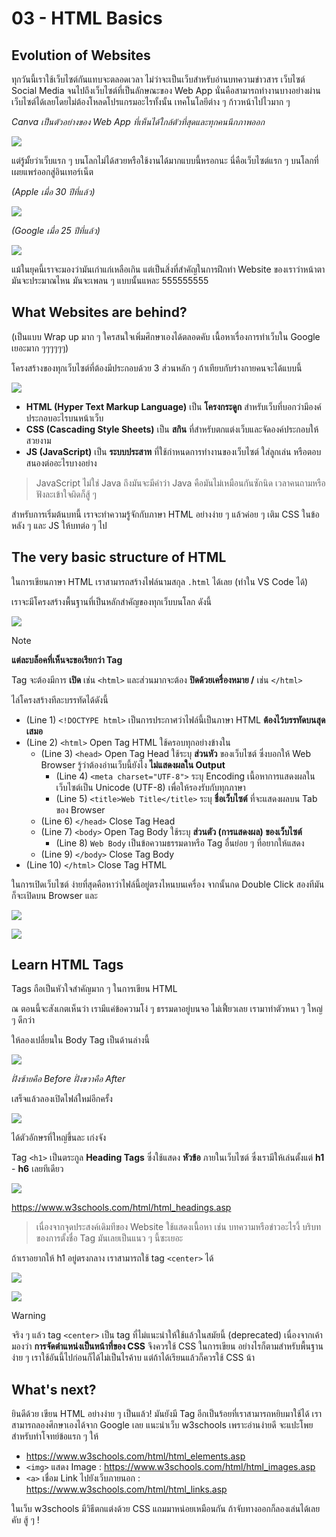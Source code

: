 # 03 - HTML Basics

## Evolution of Websites

ทุกวันนี้เราใช้เว็บไซต์กันแทบจะตลอดเวลา ไม่ว่าจะเป็นเว็บสำหรับอ่านบทความข่าวสาร เว็บไซต์ Social Media จนไปถึงเว็บไซต์ที่เป็นลักษณะของ Web App นั่นคือสามารถทำงานบางอย่างผ่านเว็บไซต์ได้เลยโดยไม่ต้องโหลดโปรแกรมอะไรทั้งนั้น เทคโนโลยีต่าง ๆ ก้าวหน้าไปไวมาก ๆ

*Canva เป็นตัวอย่างของ Web App ที่เห็นได้ใกล้ตัวที่สุดและทุกคนนึกภาพออก*

![](../screenshots/Pasted%20image%2020241218004530.png)

แต่รู้มั้ยว่าเว็บแรก ๆ บนโลกไม่ได้สวยหรือใช้งานได้มากแบบนี้หรอกนะ นี่คือเว็บไซต์แรก ๆ บนโลกที่เผยแพร่ออกสู่อินเทอร์เน็ต

*(Apple เมื่อ 30 ปีที่แล้ว)*

![](../screenshots/Pasted%20image%2020241218004731.png)

*(Google เมื่อ 25 ปีที่แล้ว)*

![](../screenshots/Pasted%20image%2020241218004803.png)

แม้ในยุคนี้เราจะมองว่ามันเก่าแก่เหลือเกิน แต่เป็นสิ่งที่สำคัญในการฝึกทำ Website ของเราว่าหน้าตามันจะประมาณไหน มันจะเพลน ๆ แบบนั้นแหละ 555555555

## What Websites are behind?

(เป็นแบบ Wrap up มาก ๆ ใครสนใจเพิ่มศึกษาเองได้ตลอดคับ เนื้อหาเรื่องการทำเว็บใน Google เยอะมาก ๆๆๆๆๆๆ)

โครงสร้างของทุกเว็บไซต์ที่ต้องมีประกอบด้วย 3 ส่วนหลัก ๆ ถ้าเทียบกับร่างกายคนจะได้แบบนี้

![](../screenshots/Pasted%20image%2020241218005538.png)

- **HTML (Hyper Text Markup Language)** เป็น **โครงกระดูก** สำหรับเว็บที่บอกว่ามีองค์ประกอบอะไรบนหน้าเว็บ
- **CSS (Cascading Style Sheets)** เป็น **สกิน** ที่สำหรับตกแต่งเว็บและจัดองค์ประกอบให้สวยงาม
- **JS (JavaScript)** เป็น **ระบบประสาท** ที่ใช้กำหนดการทำงานของเว็บไซต์ ใส่ลูกเล่น หรือตอบสนองต่ออะไรบางอย่าง

> JavaScript ไม่ใช่ Java ถึงมันจะมีคำว่า Java คือมันไม่เหมือนกันซักนิด เวลาคนถามหรือฟังละเข้าใจผิดก็สู้ ๆ

สำหรับการเริ่มต้นบทนี้ เราจะทำความรู้จักกับภาษา HTML อย่างง่าย ๆ แล้วค่อย ๆ เติม CSS ในข้อหลัง ๆ และ JS ให้บทต่อ ๆ ไป

## The very basic structure of HTML

ในการเขียนภาษา HTML เราสามารถสร้างไฟล์นามสกุล `.html` ได้เลย (ทำใน VS Code ได้)

เราจะมีโครงสร้างพื้นฐานที่เป็นหลักสำคัญของทุกเว็บบนโลก ดังนี้

![](../screenshots/Pasted%20image%2020241218011305.png)

> [!NOTE]
> 
> **แต่ละบล็อคที่เห็นจะขอเรียกว่า Tag**
> 
> Tag จะต้องมีการ **เปิด** เช่น `<html>` และส่วนมากจะต้อง **ปิดด้วยเครื่องหมาย /**  เช่น `</html>` 

ไล่โครงสร้างทีละบรรทัดได้ดังนี้

- (Line 1) `<!DOCTYPE html>` เป็นการประกาศว่าไฟล์นี้เป็นภาษา HTML **ต้องไว้บรรทัดบนสุดเสมอ**
- (Line 2) `<html>` Open Tag HTML ใช้ครอบทุกอย่างข้างใน
	- (Line 3) `<head>` Open Tag Head ใช้ระบุ **ส่วนหัว** ของเว็บไซต์ ซึ่งบอกให้ Web Browser รู้ว่าต้องอ่านเว็บนี้ยังไง **ไม่แสดงผลใน Output**
		- (Line 4) `<meta charset="UTF-8">` ระบุ Encoding เนื้อหาการแสดงผลในเว็บไซต์เป็น Unicode (UTF-8) เพื่อให้รองรับกับทุกภาษา
		- (Line 5) `<title>Web Title</title>` ระบุ **ชื่อเว็บไซต์** ที่จะแสดงผลบน Tab ของ Browser 
	- (Line 6) `</head>` Close Tag Head
	- (Line 7) `<body>` Open Tag Body ใช้ระบุ **ส่วนตัว (การแสดงผล) ของเว็บไซต์**
		- (Line 8) `Web Body` เป็นข้อความธรรมดาหรือ Tag อื่นย่อย ๆ ที่อยากให้แสดง
	- (Line 9) `</body>` Close Tag Body
- (Line 10) `</html>` Close Tag HTML

ในการเปิดเว็บไซต์ ง่ายที่สุดคือหาว่าไฟล์นี้อยู่ตรงไหนบนเครื่อง จากนั้นกด Double Click สองทีมันก็จะเปิดบน Browser และ

![](../screenshots/Pasted%20image%2020241218012434.png)

![](../screenshots/Pasted%20image%2020241218012715.png)

## Learn HTML Tags

Tags ถือเป็นหัวใจสำคัญมาก ๆ ในการเขียน HTML

ณ ตอนนี้จะสังเกตเห็นว่า เรามีแค่ข้อความโง่ ๆ ธรรมดาอยู่บนจอ ไม่เฟี้ยวเลย เรามาทำตัวหนา ๆ ใหญ่ ๆ ดีกว่า

ให้ลองเปลี่ยนใน Body Tag เป็นด้านล่างนี้

![](../screenshots/Pasted%20image%2020241218013010.png)

*ฝั่งซ้ายคือ Before ฝั่งขวาคือ After*

เสร็จแล้วลองเปิดไฟล์ใหม่อีกครั้ง

![](../screenshots/Pasted%20image%2020241218013039.png)

ได้ตัวอักษรที่ใหญ่ขึ้นละ เก่งจัง

Tag `<h1>` เป็นตระกูล **Heading Tags** ซึ่งใช้แสดง **หัวข้อ** ภายในเว็บไซต์ ซึ่งเรามีให้เล่นตั้งแต่ **h1** - **h6** เลยทีเดียว

![](../screenshots/Pasted%20image%2020241218013251.png)

https://www.w3schools.com/html/html_headings.asp

> เนื่องจากจุดประสงค์เดิมทีของ Website ใช้แสดงเนื้อหา เช่น บทความหรือข่าวอะไรงี้ บริบทของการตั้งชื่อ Tag มันเลยเป็นแนว ๆ นี้ซะเยอะ

ถ้าเราอยากให้ h1 อยู่ตรงกลาง เราสามารถใช้ tag `<center>` ได้

![](../screenshots/Pasted%20image%2020241218013404.png)

![](../screenshots/Pasted%20image%2020241218013427.png)

> [!WARNING]
> 
> จริง ๆ แล้ว tag `<center>` เป็น tag ที่ไม่แนะนำให้ใช้แล้วในสมัยนี้ (deprecated) เนื่องจากเค้ามองว่า **การจัดตำแหน่งเป็นหน้าที่ของ CSS** จึงควรใช้ CSS ในการเขียน อย่างไรก็ตามสำหรับพื้นฐานง่าย ๆ เราใช้อันนี้ไปก่อนก็ได้ไม่เป็นไรค้าบ แต่ถ้าได้เรียนแล้วก็ควรใช้ CSS น้า

## What's next?

ยินดีด้วย เขียน HTML อย่างง่าย ๆ เป็นแล้ว! มันยังมี Tag อีกเป็นร้อยที่เราสามารถหยิบมาใช้ได้ เราสามารถลองศึกษาเองได้จาก Google เลย แนะนำเว็บ w3schools เพราะอ่านง่ายดี จะแปะโพยสำหรับทำโจทย์ข้อแรก ๆ ให้

- https://www.w3schools.com/html/html_elements.asp
- `<img>` แสดง Image : https://www.w3schools.com/html/html_images.asp
- `<a>` เชื่อม Link ไปยังเว็บภายนอก : https://www.w3schools.com/html/html_links.asp


ในเว็บ w3schools มีวิธีตกแต่งด้วย CSS แถมมาหน่อยเหมือนกัน ถ้าจับทางออกก็ลองเล่นได้เลยคับ สู้ ๆ !

